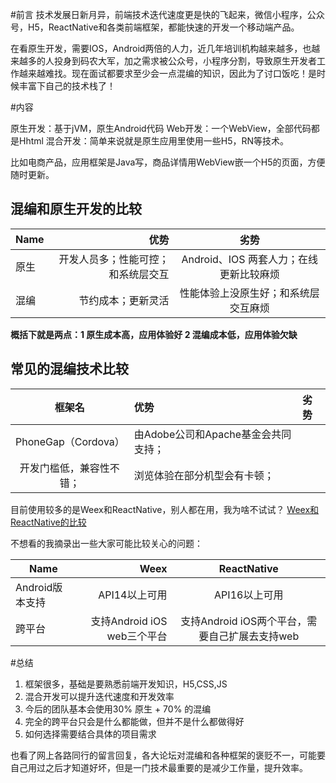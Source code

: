 #前言
技术发展日新月异，前端技术迭代速度更是快的飞起来，微信小程序，公众号，H5，ReactNative和各类前端框架，都能快速的开发一个移动端产品。

在看原生开发，需要IOS，Android两倍的人力，近几年培训机构越来越多，也越来越多的人投身到码农大军，加之需求被公众号，小程序分割，导致原生开发者工作越来越难找。现在面试都要求至少会一点混编的知识，因此为了讨口饭吃！是时候丰富下自己的技术栈了！

#内容

原生开发：基于jVM，原生Android代码
Web开发：一个WebView，全部代码都是Hhtml 
混合开发：简单来说就是原生应用里使用一些H5，RN等技术。

比如电商产品，应用框架是Java写，商品详情用WebView嵌一个H5的页面，方便随时更新。

## 混编和原生开发的比较

| Name | 优势 | 劣势 | 
| -----| ---: | :-:	| 
| 原生 | 开发人员多；性能可控；和系统层交互 | Android、IOS 两套人力；在线更新比较麻烦  
| 混编 | 节约成本；更新灵活 | 性能体验上没原生好；和系统层交互麻烦 

<b>概括下就是两点：1 原生成本高，应用体验好 2 混编成本低，应用体验欠缺</b>

## 常见的混编技术比较

| 框架名 | 优势 | 劣势 | 
| :----:| :--- | :---| 
| PhoneGap（Cordova）|由Adobe公司和Apache基金会共同支持；
开发门槛低，兼容性不错；|浏览体验在部分机型会有卡顿；|

目前使用较多的是Weex和ReactNative，别人都在用，我为啥不试试？
[Weex和ReactNative的比较](https://zhuanlan.zhihu.com/p/21677103)

不想看的我摘录出一些大家可能比较关心的问题：

| Name | Weex | ReactNative |
| -----| ----:| :----------:|
| Android版本支持|API14以上可用|API16以上可用|
| 跨平台| 支持Android iOS web三个平台|支持Android iOS两个平台，需要自己扩展去支持web| 


#总结

1. 框架很多，基础是要熟悉前端开发知识，H5,CSS,JS
2. 混合开发可以提升迭代速度和开发效率
3. 今后的团队基本会使用30% 原生 + 70% 的混编
4. 完全的跨平台只会是什么都能做，但并不是什么都做得好
5. 如何选择需要结合具体的项目需求

也看了网上各路同行的留言回复，各大论坛对混编和各种框架的褒贬不一，可能要自己用过之后才知道好坏，但是一门技术最重要的是减少工作量，提升效率。